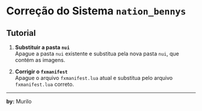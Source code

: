 # Correção do Sistema `nation_bennys`

## Tutorial

1. **Substituir a pasta `nui`**  
   Apague a pasta `nui` existente e substitua pela nova pasta `nui`, que contém as imagens.

2. **Corrigir o `fxmanifest`**  
   Apague o arquivo `fxmanifest.lua` atual e substitua pelo arquivo `fxmanifest.lua` correto.

---

**by:** Murilo
